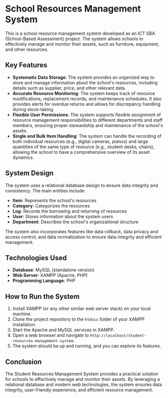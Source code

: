 # School Resources Management System

This is a school resource management system developed as an ICT SBA (School-Based Assessment) project. The system allows schools to effectively manage and monitor their assets, such as furniture, equipment, and other resources.

## Key Features

- **Systematic Data Storage**: The system provides an organized way to store and manage information about the school's resources, including details such as supplier, price, and other relevant data.
- **Accurate Resource Monitoring**: The system keeps track of resource modifications, replacement records, and maintenance schedules. It also provides alerts for overdue returns and allows for discrepancy handling during stock-taking.
- **Flexible User Permissions**: The system supports flexible assignment of resource management responsibilities to different departments and staff members, ensuring proper stewardship and maintenance of the school's assets.
- **Single and Bulk Item Handling**: The system can handle the recording of both individual resources (e.g., digital cameras, pianos) and large quantities of the same type of resource (e.g., student desks, chairs), allowing the school to have a comprehensive overview of its asset dynamics.

## System Design

The system uses a relational database design to ensure data integrity and consistency. The main entities include:

- **Item**: Represents the school's resources
- **Category**: Categorizes the resources
- **Log**: Records the borrowing and returning of resources
- **User**: Stores information about the system users
- **Department**: Describes the school's organizational structure

The system also incorporates features like data rollback, data privacy and access control, and data normalization to ensure data integrity and efficient management.

## Technologies Used

- **Database**: MySQL (standalone version)
- **Web Server**: XAMPP (Apache, PHP)
- **Programming Language**: PHP

## How to Run the System

1. Install XAMPP (or any other similar web server stack) on your local machine.
2. Clone the project repository to the `htdocs` folder of your XAMPP installation.
3. Start the Apache and MySQL services in XAMPP.
4. Open a web browser and navigate to `http://localhost/student-resources-management-system`.
5. The system should be up and running, and you can explore its features.

## Conclusion

The Student Resources Management System provides a practical solution for schools to effectively manage and monitor their assets. By leveraging a relational database and modern web technologies, the system ensures data integrity, user-friendly experience, and efficient resource management.